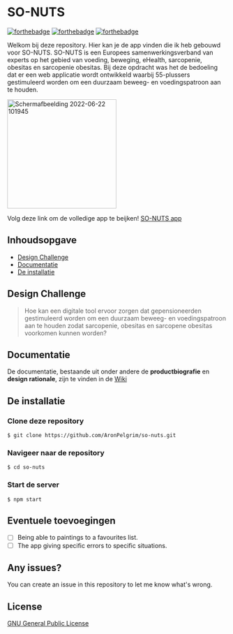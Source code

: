 # SO-NUTS
[![forthebadge](https://forthebadge.com/images/badges/made-with-javascript.svg)](https://forthebadge.com)
[![forthebadge](https://forthebadge.com/images/badges/uses-css.svg)](https://forthebadge.com)
[![forthebadge](https://forthebadge.com/images/badges/uses-html.svg)](https://forthebadge.com)

Welkom bij deze repository. Hier kan je de app vinden die ik heb gebouwd voor SO-NUTS. SO-NUTS is een Europees samenwerkingsverband van experts op het gebied van voeding, beweging, eHealth, sarcopenie, obesitas en sarcopenie obesitas. Bij deze opdracht was het de bedoeling dat er een web applicatie wordt ontwikkeld waarbij 55-plussers gestimuleerd worden om een duurzaam beweeg- en voedingspatroon aan te houden.

<img width="250" alt="Schermafbeelding 2022-06-22 101945" src="https://user-images.githubusercontent.com/74137185/174980179-132170bd-080d-4752-86fb-7d606c5706c2.png">

Volg deze link om de volledige app te beijken!
[SO-NUTS app](https://so-nuts-aron-pelgrim.herokuapp.com/)

## Inhoudsopgave

-   [Design Challenge](#design-challenge)
-   [Documentatie](#documentatie)
-   [De installatie](#de-installatie)

## Design Challenge
>Hoe kan een digitale tool ervoor zorgen dat gepensioneerden gestimuleerd worden om een duurzaam beweeg- en voedingspatroon aan te houden zodat sarcopenie, obesitas en sarcopene obesitas voorkomen kunnen worden?

## Documentatie 
De documentatie, bestaande uit onder andere de **productbiografie** en **design rationale**, zijn te vinden in de [Wiki](https://github.com/AronPelgrim/so-nuts/wiki)

## De installatie
### Clone deze repository
```
$ git clone https://github.com/AronPelgrim/so-nuts.git
```

### Navigeer naar de repository
```
$ cd so-nuts
```

### Start de server
```
$ npm start
```

## Eventuele toevoegingen
- [ ] Being able to paintings to a favourites list.
- [ ] The app giving specific errors to specific situations.

## Any issues?
You can create an issue in this repository to let me know what's wrong.

 ## License
[GNU General Public License](https://github.com/AronPelgrim/so-nuts/blob/main/LICENSE)
